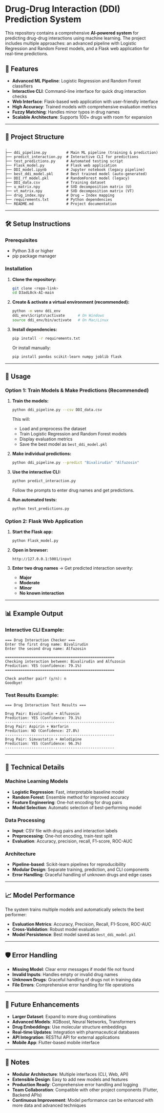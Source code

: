 # Drug-Drug Interaction (DDI) Prediction System

This repository contains a comprehensive **AI-powered system** for predicting drug-drug interactions using machine learning. The project includes multiple approaches: an advanced pipeline with Logistic Regression and Random Forest models, and a Flask web application for real-time predictions.

## 🚀 Features

- **Advanced ML Pipeline**: Logistic Regression and Random Forest classifiers
- **Interactive CLI**: Command-line interface for quick drug interaction checks
- **Web Interface**: Flask-based web application with user-friendly interface
- **High Accuracy**: Trained models with comprehensive evaluation metrics
- **Fuzzy Matching**: Handles minor typos in drug names
- **Scalable Architecture**: Supports 100+ drugs with room for expansion

---

## 📁 Project Structure  

```
.
├── ddi_pipeline.py         # Main ML pipeline (training & prediction)
├── predict_interaction.py  # Interactive CLI for predictions
├── test_predictions.py     # Automated testing script
├── Flask_model.py          # Flask web application
├── DDI_model.ipynb         # Jupyter notebook (legacy pipeline)
├── best_ddi_model.pkl      # Best trained model (auto-generated)
├── DDI_rf_model.pkl        # RandomForest model (legacy)
├── DDI_data.csv            # Training dataset
├── u_matrix.npy            # SVD decomposition matrix (U)
├── vt_matrix.npy           # SVD decomposition matrix (VT)
├── drug_index.npy          # Drug → Index mapping
├── requirements.txt        # Python dependencies
└── README.md               # Project documentation
```

---

## 🛠️ Setup Instructions  

### Prerequisites
- Python 3.8 or higher
- pip package manager

### Installation

1. **Clone the repository:**  
   ```bash
   git clone <repo-link>
   cd D3adL0ck-AI-main
   ```

2. **Create & activate a virtual environment (recommended):**  
   ```bash
   python -m venv ddi_env
   ddi_env\Scripts\activate      # On Windows
   source ddi_env/bin/activate   # On Mac/Linux
   ```

3. **Install dependencies:**  
   ```bash
   pip install -r requirements.txt
   ```
   Or install manually:
   ```bash
   pip install pandas scikit-learn numpy joblib flask
   ```

---

## 🚀 Usage

### Option 1: Train Models & Make Predictions (Recommended)

1. **Train the models:**
   ```bash
   python ddi_pipeline.py --csv DDI_data.csv
   ```
   This will:
   - Load and preprocess the dataset
   - Train Logistic Regression and Random Forest models
   - Display evaluation metrics
   - Save the best model as `best_ddi_model.pkl`

2. **Make individual predictions:**
   ```bash
   python ddi_pipeline.py --predict "Bivalirudin" "Alfuzosin"
   ```

3. **Use the interactive CLI:**
   ```bash
   python predict_interaction.py
   ```
   Follow the prompts to enter drug names and get predictions.

4. **Run automated tests:**
   ```bash
   python test_predictions.py
   ```

### Option 2: Flask Web Application

1. **Start the Flask app:**  
   ```bash
   python Flask_model.py
   ```

2. **Open in browser:**  
   ```
   http://127.0.0.1:5001/input
   ```

3. **Enter two drug names** → Get predicted interaction severity:  
   - **Major**  
   - **Moderate**  
   - **Minor**  
   - **No known interaction**

---

## 📊 Example Output

### Interactive CLI Example:
```
=== Drug Interaction Checker ===
Enter the first drug name: Bivalirudin
Enter the second drug name: Alfuzosin

==================================================
Checking interaction between: Bivalirudin and Alfuzosin
Prediction: YES (confidence: 79.1%)
==================================================

Check another pair? (y/n): n
Goodbye!
```

### Test Results Example:
```
=== Drug Interaction Test Results ===

Drug Pair: Bivalirudin + Alfuzosin
Prediction: YES (Confidence: 79.1%)
--------------------------------------------------
Drug Pair: Aspirin + Warfarin
Prediction: NO (Confidence: 27.8%)
--------------------------------------------------
Drug Pair: Simvastatin + Amlodipine
Prediction: YES (Confidence: 96.3%)
--------------------------------------------------
```

---

## 🔧 Technical Details

### Machine Learning Models
- **Logistic Regression**: Fast, interpretable baseline model
- **Random Forest**: Ensemble method for improved accuracy
- **Feature Engineering**: One-hot encoding for drug pairs
- **Model Selection**: Automatic selection of best-performing model

### Data Processing
- **Input**: CSV file with drug pairs and interaction labels
- **Preprocessing**: One-hot encoding, train-test split
- **Evaluation**: Accuracy, precision, recall, F1-score, ROC-AUC

### Architecture
- **Pipeline-based**: Scikit-learn pipelines for reproducibility
- **Modular Design**: Separate training, prediction, and CLI components
- **Error Handling**: Graceful handling of unknown drugs and edge cases

---

## 📈 Model Performance

The system trains multiple models and automatically selects the best performer:
- **Evaluation Metrics**: Accuracy, Precision, Recall, F1-Score, ROC-AUC
- **Cross-Validation**: Robust model evaluation
- **Model Persistence**: Best model saved as `best_ddi_model.pkl`

---

## 🛡️ Error Handling

- **Missing Model**: Clear error messages if model file not found
- **Invalid Inputs**: Handles empty or invalid drug names
- **Unknown Drugs**: Graceful handling of drugs not in training data
- **File Errors**: Comprehensive error handling for file operations

---

## 🔮 Future Enhancements

- **Larger Dataset**: Expand to more drug combinations
- **Advanced Models**: XGBoost, Neural Networks, Transformers
- **Drug Embeddings**: Use molecular structure embeddings
- **Real-time Updates**: Integration with pharmaceutical databases
- **API Integration**: RESTful API for external applications
- **Mobile App**: Flutter-based mobile interface

---

## 📝 Notes  

- **Modular Architecture**: Multiple interfaces (CLI, Web, API)
- **Extensible Design**: Easy to add new models and features
- **Production Ready**: Comprehensive error handling and logging
- **Team Collaboration**: Compatible with other project components (Flutter, Backend APIs)
- **Continuous Improvement**: Model performance can be enhanced with more data and advanced techniques  
